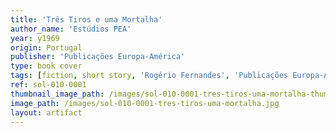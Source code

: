 ```yaml
---
title: 'Três Tiros e uma Mortalha'
author_name: 'Estúdios PEA'
year: y1969
origin: Portugal
publisher: 'Publicações Europa-América'
type: book cover
tags: [fiction, short story, 'Rogério Fernandes', 'Publicações Europa-América', 'Os Livros das Três Abelhas']
ref: sol-010-0001
thumbnail_image_path: /images/sol-010-0001-tres-tiros-uma-mortalha-thumbnail.jpg
image_path: /images/sol-010-0001-tres-tiros-uma-mortalha.jpg
layout: artifact
---
```

